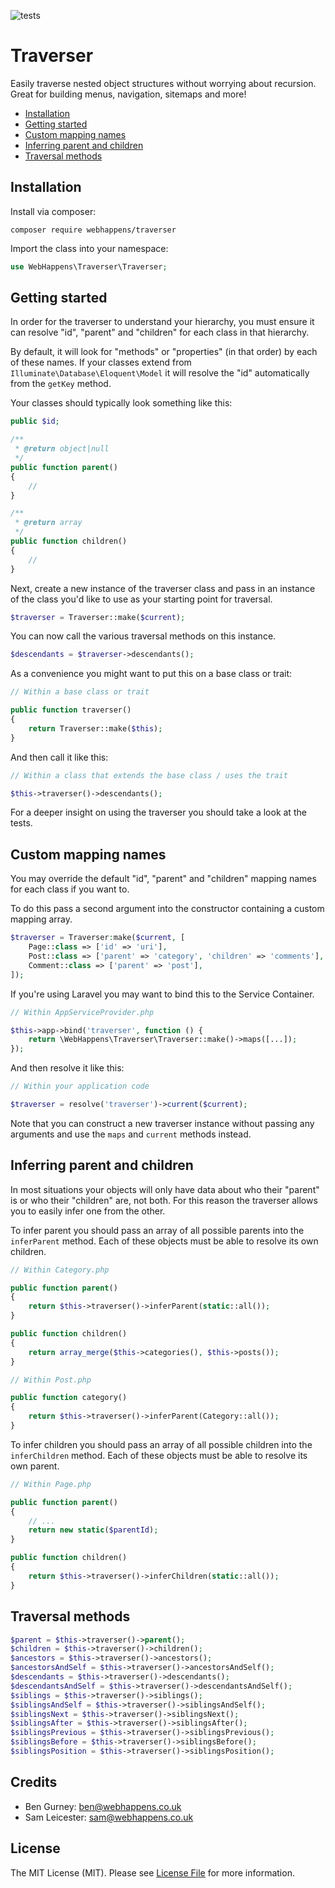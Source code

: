 ![tests](https://github.com/webhappens/traverser/workflows/tests/badge.svg)

# Traverser

Easily traverse nested object structures without worrying about recursion. Great for building menus, navigation, sitemaps and more!

 - [Installation](#installation)
 - [Getting started](#getting-started)
 - [Custom mapping names](#custom-mapping-names)
 - [Inferring parent and children](#inferring-parent-and-children)
 - [Traversal methods](#traversal-methods)

## Installation

Install via composer:

```shell
composer require webhappens/traverser
```

Import the class into your namespace:

```php
use WebHappens\Traverser\Traverser;
```

## Getting started

In order for the traverser to understand your hierarchy, you must ensure it can resolve "id", "parent" and "children" for each class in that hierarchy.

By default, it will look for "methods" or "properties" (in that order) by each of these names. If your classes extend from `Illuminate\Database\Eloquent\Model` it will resolve the "id" automatically from the `getKey` method.

Your classes should typically look something like this:

```php
public $id;

/**
 * @return object|null
 */
public function parent()
{
    //
}

/**
 * @return array
 */
public function children()
{
    //
}
```

Next, create a new instance of the traverser class and pass in an instance of the class you'd like to use as your starting point for traversal.

```php
$traverser = Traverser::make($current);
```

You can now call the various traversal methods on this instance.

```php
$descendants = $traverser->descendants();
```

As a convenience you might want to put this on a base class or trait:

```php
// Within a base class or trait

public function traverser()
{
    return Traverser::make($this);
}
```

And then call it like this:

```php
// Within a class that extends the base class / uses the trait

$this->traverser()->descendants();
```

For a deeper insight on using the traverser you should take a look at the tests.

## Custom mapping names

You may override the default "id", "parent" and "children" mapping names for each class if you want to.

To do this pass a second argument into the constructor containing a custom mapping array.

```php
$traverser = Traverser:make($current, [
    Page::class => ['id' => 'uri'],
    Post::class => ['parent' => 'category', 'children' => 'comments'],
    Comment::class => ['parent' => 'post'],
]);
```

If you're using Laravel you may want to bind this to the Service Container.

```php
// Within AppServiceProvider.php

$this->app->bind('traverser', function () {
    return \WebHappens\Traverser\Traverser::make()->maps([...]);
});
```

And then resolve it like this:

```php
// Within your application code

$traverser = resolve('traverser')->current($current);
```

Note that you can construct a new traverser instance without passing any arguments and use the `maps` and `current` methods instead.

## Inferring parent and children

In most situations your objects will only have data about who their "parent" is or who their "children" are, not both. For this reason the traverser allows you to easily infer one from the other.

To infer parent you should pass an array of all possible parents into the `inferParent` method. Each of these objects must be able to resolve its own children.

```php
// Within Category.php

public function parent()
{
    return $this->traverser()->inferParent(static::all());
}

public function children()
{
    return array_merge($this->categories(), $this->posts());
}

// Within Post.php

public function category()
{
    return $this->traverser()->inferParent(Category::all());
}
```

To infer children you should pass an array of all possible children into the `inferChildren` method. Each of these objects must be able to resolve its own parent.

```php
// Within Page.php

public function parent()
{
    // ...
    return new static($parentId);
}

public function children()
{
    return $this->traverser()->inferChildren(static::all());
}
```

## Traversal methods

```php
$parent = $this->traverser()->parent();
$children = $this->traverser()->children();
$ancestors = $this->traverser()->ancestors();
$ancestorsAndSelf = $this->traverser()->ancestorsAndSelf();
$descendants = $this->traverser()->descendants();
$descendantsAndSelf = $this->traverser()->descendantsAndSelf();
$siblings = $this->traverser()->siblings();
$siblingsAndSelf = $this->traverser()->siblingsAndSelf();
$siblingsNext = $this->traverser()->siblingsNext();
$siblingsAfter = $this->traverser()->siblingsAfter();
$siblingsPrevious = $this->traverser()->siblingsPrevious();
$siblingsBefore = $this->traverser()->siblingsBefore();
$siblingsPosition = $this->traverser()->siblingsPosition();
```

## Credits

 - Ben Gurney: ben@webhappens.co.uk
 - Sam Leicester: sam@webhappens.co.uk

## License

The MIT License (MIT). Please see [License File](LICENSE.md) for more information.
